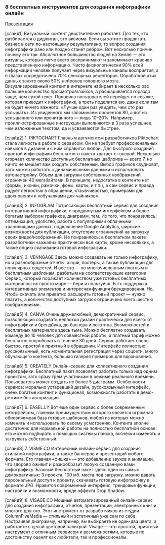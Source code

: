 ### 8 бесплатных инструментов для создания инфографики онлайн

[Презентация](/AnalTools.pdf)

[слайд1] Визуальный контент действительно работает. Для тех, кто разбирается в диджитал, это аксиома. Если вы хотите продвигать бизнес в сети по-настоящему результативно, то вопрос создания инфографики рано или поздно станет ребром. Вот несколько причин, почему это так:
Абсолютное большинство людей на Земле — это визуалы, которые легче всего воспринимают и запоминают красиво представленную информацию.
Чисто физиологически 90% всей информации человек получает через визуальные каналы восприятия, а в глазах сосредоточено 70% сенсорных рецепторов. Обработкой этих данных занято около 50% нейронов головного мозга.
Визуализированный контент в интернете набирает в несколько раз большее количество просмотров/лайков, а расшаривается гораздо чаще, чем сухой текст. Половина пользователей перейдет по ссылке, которая приводит к инфографике, а треть поделится ею, даже если там не будет ничего важного.
«Лучше один раз увидеть, чем сто раз услышать». Из увиденного мы запоминаем процентов 80, а вот из услышанного или прочитанного — лишь 10–20%. Например, проиллюстрированные инструкции выполняются в 3 раза успешнее, чем изложенные текстом, да и усваиваются быстрее.

[слайд2] 1. PIKTOCHART
Главным аргументом разработчиков Piktochart стала легкость в работе с сервисом. Он не требует профессиональных навыков в дизайне и с ним справится любой. Для быстрого создания простой инфографики бесплатного пакета хватает с головой. Несколько огорчает количество доступных бесплатных шаблонов — всего 7, но ничто не мешает вам создать собственный. Выбор графиков скудноват, зато можно работать с динамическими данными и использовать автонастройку. Объем для загрузки собственных изображений ограничен 40 мегабайтами. В принципе, недостатка в контенте нет (формы, иконки, рамочки, фоны, карты, и т.п.), а сам сервис и правда радует легкостью в обращении, отзывчивостью, примерами для вдохновения и «обучалками для чайников».

[слайд3] 2. INFOGR.AM
Потрясающий бесплатный сервис для создания интерактивной инфографики, с продвинутым интерфейсом и более богатым выбором графиков, диаграмм, тем. Из того, что понравилось: оптимизация, удобство, работа с популярными облачными хранилищами данных, подключение Google Analytics, широкие возможности для публикации, отсутствие ограничений на загрузку своих видео/изображений. Не понравилось: в бесплатном пакете разработчики «зажали» практически все карты, кроме нескольких, а также опцию скачивания готовой инфографики.

[слайд4] 3. VENNGAGE
Здесь можно создавать не только инфографику, но и разнообразные отчеты, акции, постеры, а также публикации для популярных соцсетей. И все это — по многочисленным платным и бесплатным шаблонам, разбитым на соответствующие категории. Сервис, который поражает количеством уже готовых бесплатных материалов: их просто море — бери и пользуйся. Есть поддержка интерактивных элементов и интересная функция брендирования. Но, Чтобы скачать или приватно расшарить готовый проект — нужно платить, а количество доступных загрузок ограничено всего шестью изображениями.

[слайд5] 4. CANVA
Очень дружелюбный, демократичный сервис, позволяющий создавать неплохой дизайн практически для всего: от инфографики и брендбука, до баннера и логотипа. Возможностей и бесплатных материалов здесь тьма. Можно бесплатно создавать команду до 10 человек для совместной работы, а платный тариф можно бесплатно попробовать в течение 30 дней. Сервис работает очень быстро, простой и приятный в обращении. Интерфейс полностью русскоязычный, есть моментальная регистрация через соцсети, много обучающего контента, большая галерея примеров для вдохновения.

[слайд6] 5. CREATELY
Онлайн-сервис для коллективного создания инфографики. Бесплатный пакет позволяет работать только над одним проектом, зато сразу трем участникам в режиме реального времени. Пользователь может создать не более 5 диаграмм. Особенности сервиса: морально устаревший дизайн, русскоязычный интерфейс, очень богатые контент и функционал, возможность работать в демо-режиме без авторизации.

[слайд7] 6. EASEL.LY
Вот еще один сервис с более современным интерфейсом, главным преимуществом которого является огромная обновляемоая база готовых шаблонов, любой из которых можно изменять и использовать по своему усмотрению. Контента вполне достаточно для нормальной работы на полностью бесплатной основе: его можно подбирать с помощью системы поиска, всячески изменять и загружать собственный.

[слайд8] 7. VISME.CO
Интересный онлайн-сервис для создания стильной инфографики, а также баннеров и презентаций любого формата. Его главная «фишка» — это добавление звуков и анимации, что здорово оживит и разнообразит любую созданную вами инфографику. Базовый бесплатный пакет здесь один из самых демократичных: 3 проекта, 100 мб. места под загрузку, можно давать персональный доступ к проекту, скачивать готовую инфографику в формате JPG. Нравится современный интерфейс, трендовые функции, настройки и возможности, вроде эффекта Drop Shadow.

[слайд9] 8. VISAGE.CO
Мощный автоматизированный онлайн-сервис для создания инфографики, отчетов, презентаций, электронных книг и многого другого. Этот инструмент от разработчиков из студии ColumnFiveMedia — стильный и эстетичный уже сам по себе. Настраивая диаграмму, например, вы выбираете не один-два цвета, а работаете с целой цветовой палитрой. Visage — это простой, приятный инструмент с отличным сервисом и возможностями, которые по достоинству оценят как любители, так и профессионалы.

